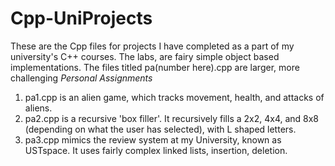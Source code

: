 # Cpp-UniProjects
These are the Cpp files for projects I have completed as a part of my university's C++ courses. The labs, are fairy simple object based implementations.
The files titled pa(number here).cpp are larger, more challenging *Personal Assignments* 
1. pa1.cpp is an alien game, which tracks movement, health, and attacks of aliens.
2. pa2.cpp is a recursive 'box filler'. It recursively fills a 2x2, 4x4, and 8x8 (depending on what the user has selected), with L shaped letters.
3. pa3.cpp mimics the review system at my University, known as USTspace. It uses fairly complex linked lists, insertion, deletion.

